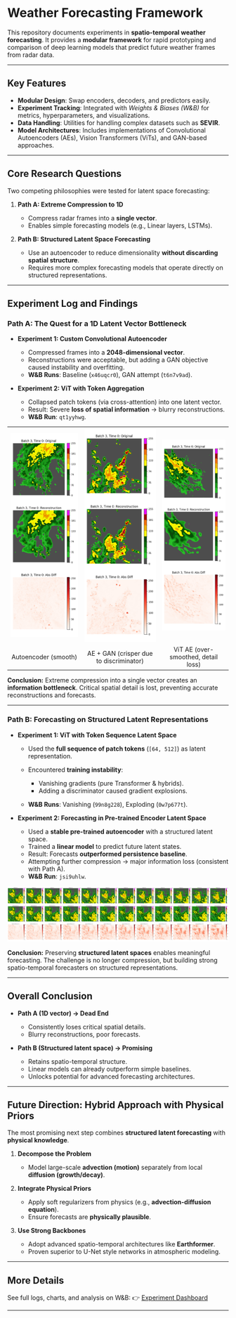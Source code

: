 # Weather Forecasting Framework

This repository documents experiments in **spatio-temporal weather forecasting**.
It provides a **modular framework** for rapid prototyping and comparison of deep learning models that predict future weather frames from radar data.

---

## Key Features

* **Modular Design**: Swap encoders, decoders, and predictors easily.
* **Experiment Tracking**: Integrated with *Weights & Biases (W\&B)* for metrics, hyperparameters, and visualizations.
* **Data Handling**: Utilities for handling complex datasets such as **SEVIR**.
* **Model Architectures**: Includes implementations of Convolutional Autoencoders (AEs), Vision Transformers (ViTs), and GAN-based approaches.

---

## Core Research Questions

Two competing philosophies were tested for latent space forecasting:

1. **Path A: Extreme Compression to 1D**

   * Compress radar frames into a **single vector**.
   * Enables simple forecasting models (e.g., Linear layers, LSTMs).

2. **Path B: Structured Latent Space Forecasting**

   * Use an autoencoder to reduce dimensionality **without discarding spatial structure**.
   * Requires more complex forecasting models that operate directly on structured representations.

---

## Experiment Log and Findings

### Path A: The Quest for a 1D Latent Vector Bottleneck

* **Experiment 1: Custom Convolutional Autoencoder**

  * Compressed frames into a **2048-dimensional vector**.
  * Reconstructions were acceptable, but adding a GAN objective caused instability and overfitting.
  * **W\&B Runs**: Baseline (`x46uqcr0`), GAN attempt (`t6n7v9ad`).

* **Experiment 2: ViT with Token Aggregation**

  * Collapsed patch tokens (via cross-attention) into one latent vector.
  * Result: Severe **loss of spatial information** → blurry reconstructions.
  * **W\&B Run**: `qt1yyhwg`.

<p align="center">
  <table>
    <tr>
      <td><img src="assets/ae.png" alt="Autoencoder output" width="250"/></td>
      <td><img src="assets/ae_gan.png" alt="AE + Discriminator output" width="250"/></td>
      <td><img src="assets/ae_vit.png" alt="ViT AE output" width="250"/></td>
    </tr>
    <tr align="center">
      <td>Autoencoder (smooth)</td>
      <td>AE + GAN (crisper due to discriminator)</td>
      <td>ViT AE (over-smoothed, detail loss)</td>
    </tr>
  </table>
</p>


**Conclusion:** Extreme compression into a single vector creates an **information bottleneck**. Critical spatial detail is lost, preventing accurate reconstructions and forecasts.

---

### Path B: Forecasting on Structured Latent Representations

* **Experiment 1: ViT with Token Sequence Latent Space**

  * Used the **full sequence of patch tokens** (`[64, 512]`) as latent representation.
  * Encountered **training instability**:

    * Vanishing gradients (pure Transformer & hybrids).
    * Adding a discriminator caused gradient explosions.
  * **W\&B Runs**: Vanishing (`99n8g228`), Exploding (`0w7p677t`).

* **Experiment 2: Forecasting in Pre-trained Encoder Latent Space**

  * Used a **stable pre-trained autoencoder** with a structured latent space.
  * Trained a **linear model** to predict future latent states.
  * Result: Forecasts **outperformed persistence baseline**.
  * Attempting further compression → major information loss (consistent with Path A).
  * **W\&B Run**: `jsi9uhlw`.

<p align="center">
  <img src="assets/pathb.png" alt="Forecasting in latent space" width="850"/>  
</p>

**Conclusion:** Preserving **structured latent spaces** enables meaningful forecasting. The challenge is no longer compression, but building strong spatio-temporal forecasters on structured representations.

---

## Overall Conclusion

* **Path A (1D vector) → Dead End**

  * Consistently loses critical spatial details.
  * Blurry reconstructions, poor forecasts.

* **Path B (Structured latent space) → Promising**

  * Retains spatio-temporal structure.
  * Linear models can already outperform simple baselines.
  * Unlocks potential for advanced forecasting architectures.

---

## Future Direction: Hybrid Approach with Physical Priors

The most promising next step combines **structured latent forecasting** with **physical knowledge**.

1. **Decompose the Problem**

   * Model large-scale **advection (motion)** separately from local **diffusion (growth/decay)**.

2. **Integrate Physical Priors**

   * Apply soft regularizers from physics (e.g., **advection-diffusion equation**).
   * Ensure forecasts are **physically plausible**.

3. **Use Strong Backbones**

   * Adopt advanced spatio-temporal architectures like **Earthformer**.
   * Proven superior to U-Net style networks in atmospheric modeling.

---

## More Details

See full logs, charts, and analysis on W\&B:
👉 [Experiment Dashboard](https://wandb.ai/shivasinghbagri/ae_test_v2/runs/qt1yyhwg?nw=nwusershivasinghbagri)

---